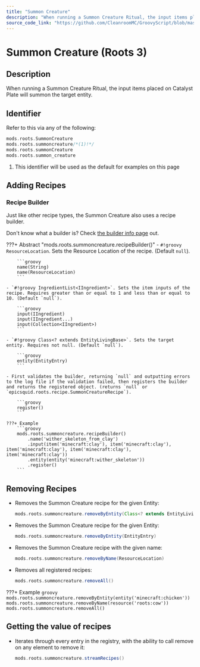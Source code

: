 ```yaml
---
title: "Summon Creature"
description: "When running a Summon Creature Ritual, the input items placed on Catalyst Plate will summon the target entity."
source_code_link: "https://github.com/CleanroomMC/GroovyScript/blob/master/src/main/java/com/cleanroommc/groovyscript/compat/mods/roots/SummonCreature.java"
---
```


# Summon Creature (Roots 3)

## Description

When running a Summon Creature Ritual, the input items placed on Catalyst Plate will summon the target entity.

## Identifier

Refer to this via any of the following:

```groovy hl_lines="2"
mods.roots.SummonCreature
mods.roots.summoncreature/*(1)!*/
mods.roots.summonCreature
mods.roots.summon_creature
```

1. This identifier will be used as the default for examples on this page

## Adding Recipes

### Recipe Builder

Just like other recipe types, the Summon Creature also uses a recipe builder.

Don't know what a builder is? Check [the builder info page](../../../groovy/builder.md) out.

???+ Abstract "mods.roots.summoncreature.recipeBuilder()"
    - `#!groovy ResourceLocation`. Sets the Resource Location of the recipe. (Default `null`).

        ```groovy
        name(String)
        name(ResourceLocation)
        ```

    - `#!groovy IngredientList<IIngredient>`. Sets the item inputs of the recipe. Requires greater than or equal to 1 and less than or equal to 10. (Default `null`).

        ```groovy
        input(IIngredient)
        input(IIngredient...)
        input(Collection<IIngredient>)
        ```

    - `#!groovy Class<? extends EntityLivingBase>`. Sets the target entity. Requires not null. (Default `null`).

        ```groovy
        entity(EntityEntry)
        ```

    - First validates the builder, returning `null` and outputting errors to the log file if the validation failed, then registers the builder and returns the registered object. (returns `null` or `epicsquid.roots.recipe.SummonCreatureRecipe`).

        ```groovy
        register()
        ```

    ???+ Example
        ```groovy
        mods.roots.summoncreature.recipeBuilder()
            .name('wither_skeleton_from_clay')
            .input(item('minecraft:clay'), item('minecraft:clay'), item('minecraft:clay'), item('minecraft:clay'), item('minecraft:clay'))
            .entity(entity('minecraft:wither_skeleton'))
            .register()
        ```



## Removing Recipes

- Removes the Summon Creature recipe for the given Entity:

    ```groovy
    mods.roots.summoncreature.removeByEntity(Class<? extends EntityLivingBase>)
    ```

- Removes the Summon Creature recipe for the given Entity:

    ```groovy
    mods.roots.summoncreature.removeByEntity(EntityEntry)
    ```

- Removes the Summon Creature recipe with the given name:

    ```groovy
    mods.roots.summoncreature.removeByName(ResourceLocation)
    ```

- Removes all registered recipes:

    ```groovy
    mods.roots.summoncreature.removeAll()
    ```

???+ Example
    ```groovy
    mods.roots.summoncreature.removeByEntity(entity('minecraft:chicken'))
    mods.roots.summoncreature.removeByName(resource('roots:cow'))
    mods.roots.summoncreature.removeAll()
    ```

## Getting the value of recipes

- Iterates through every entry in the registry, with the ability to call remove on any element to remove it:

    ```groovy
    mods.roots.summoncreature.streamRecipes()
    ```
